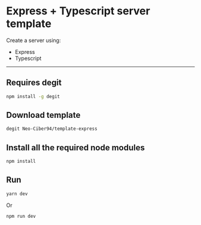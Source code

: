 # Express + Typescript server template

Create a server using:

- Express
- Typescript

---

## Requires degit

```bash
npm install -g degit
```

## Download template

```bash
degit Neo-Ciber94/template-express
```

## Install all the required node modules

```bash
npm install
```

## Run

```bash
yarn dev
```

Or

```bash
npm run dev
```
